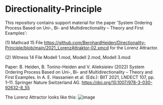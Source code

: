 # Directionality-Principle
This repository contains support material for the paper 'System Ordering Process Based on Uni-, Bi- and Multidirectionality – Theory and First Examples':

(1) Mathcad 15 File https://github.com/BernhardHeiden/Directionality-Principle/blob/main/2021_LorenzAttraktor-02.xmcd for the Lorenz Attractor.

(2) Witness 14 File Modell 1.mod, Modell 2.mod, Modell 3.mod

Paper: B. Heiden, B. Tonino-Heiden and V. Alieksieiev (2022) System Ordering Process Based on Uni-, Bi- and Multidirectionality – Theory and First Examples. In A. E. Hassanien et al. (Eds.): BIIT 2021, LNDECT 107, pp. 1–11. Springer Nature Switzerland AG. https://doi.org/10.1007/978-3-030-92632-8_55

The Lorenz Attractor looks like this:
![image](https://user-images.githubusercontent.com/33905999/132948350-d3d5ff26-92cc-4b04-8adf-b1f2b2d1221c.png)
